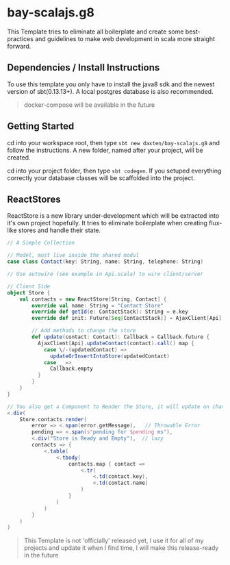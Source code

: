 # bay-scalajs.g8
This Template tries to eliminate all boilerplate and create some best-practices and guidelines to make web development in scala more straight forward.

## Dependencies / Install Instructions
To use this template you only have to install the java8 sdk and the newest version of sbt(0.13.13+). A local postgres database is also recommended.

> docker-compose will be available in the future

## Getting Started
cd into your workspace root, then type `sbt new daxten/bay-scalajs.g8` and follow the instructions. A new folder, named after your project, will be created.

cd into your project folder, then type `sbt codegen`. If you setuped everything correctly your database classes will be scaffolded into the project.

## ReactStores
ReactStore is a new library under-development which will be extracted into it's own project hopefully. It tries to eliminate boilerplate when creating flux-like stores and handle their state. 

```scala
// A Simple Collection

// Model, must live inside the shared modul
case class Contact(key: String, name: String, telephone: String)

// Use autowire (see example in Api.scala) to wire client/server

// Client Side
object Store {
    val contacts = new ReactStore[String, Contact] {
        override val name: String = "Contact Store"
        override def getId(e: ContactStack): String = e.key
        override def init: Future[Seq[ContactStack]] = AjaxClient[Api].getContacts().call()

        // Add methods to change the store
        def update(contact: Contact): Callback = Callback.future {
          AjaxClient[Api].updateContact(contact).call() map {
            case \/-(updatedContact) =>
              updateOrInsertIntoStore(updatedContact)
            case _ => 
              Callback.empty
          }
        }
    }
}

// You also get a Component to Render the Store, it will update on changes automatically
<.div(
    Store.contacts.render(
        error => <.span(error.getMessage),   // Throwable Error
        pending => <.span(s"pending for $pending ms"),
        <.div("Store is Ready and Empty"),  // lazy
        contacts => {
            <.table(
                <.tbody(
                    contacts.map { contact =>
                        <.tr(
                            <.td(contact.key),
                            <.td(contact.name)
                        )
                    }
                )
            )
        }
    )
)
```

> This Template is not 'officially' released yet, I use it for all of my projects and update it when I find time, I will make this release-ready in the future